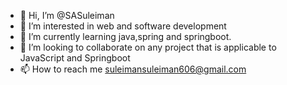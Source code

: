 - 👋 Hi, I’m @SASuleiman
- 👀 I’m interested in web and software development
- 🌱 I’m currently learning java,spring and springboot. 
- 💞️ I’m looking to collaborate on any project that is applicable to JavaScript and Springboot
- 📫 How to reach me suleimansuleiman606@gmail.com 

<!---
SASuleiman/SASuleiman is a ✨ special ✨ repository because its `README.md` (this file) appears on your GitHub profile.
You can click the Preview link to take a look at your changes.
--->

